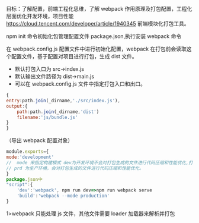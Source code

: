 目标：了解配置，前端工程化思维，了解 webpack 作用原理及打包配置，工程化层面优化开发环境，项目性能
https://cloud.tencent.com/developer/article/1940345
前端模块化打包工具。

<!-- 安装 -->

npm init 命令初始化包管理配置文件 package.json,执行安装 webpack 命令

<!-- 配置 -->

在 webpack.config.js 配置文件中进行初始化配置，webpack 在打包前会读取这个配置文件，基于配置对项目进行打包，生成 dist 文件。

- 默认打包入口为 src->index.js
- 默认输出文件路径为 dist->main.js
- 可以在 webpack.config.js 文件中指定打包入口和出口。

```javascript {.line-numbers}
{
entry:path.join(_dirname,'./src/index.js'),
output:{
    path:path.join(_dirname,'dist')
    filename:'js/bundle.js'
}
}
```

（导出 webpack 配置对象）

```javascript {.line-numbers}
module.exports={
mode:'development'
//  mode 来指定构建模式 dev为开发环境不会对打包生成的文件进行代码压缩和性能优化,打包速度快，
// prd 为生产环境，会对打包生成的文件进行代码压缩和性能优化。
}
package.json中
"script":{
    'dev':'webpack', npm run dev=>npm run webpack serve
    'build':'webpack --mode production'
}
```

1>webpack 只能处理 js 文件，其他文件需要 loader 加载器来解析并打包
